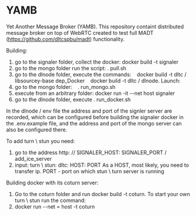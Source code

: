 # YAMB

Yet Another Message Broker (YAMB). 
This repository containt distributed message broker on top of WebRTC created to test full MADT (https://github.com/dltcspbu/madt)  functionality.


Building:
1) go to the signaler folder, collect the docker:
docker build -t signaler
2) go to the mongo folder run the script:
. pull.sh
3) go to the dlnode folder, execute the commands:
   docker build -t dltc / libsourcey-base dep_Docker
   docker build -t dltc / dlnode.
Launch:
1) go to the mongo folder:
   . run_mongo.sh
2) execute from an arbitrary folder:
docker run -it --net host signaler
3) go to the dlnode folder, execute
. run_docker.sh

In the dlnode / env file
the address and port of the signler server are recorded, which can be configured before building the signaler docker in the .env.example file, and the address and port of the mongo server can also be configured there.

To add turn \ stun you need:
1) go to the address
http: // SIGNALER_HOST: SIGNALER_PORT / add_ice_server
2) input: turn \ stun: dltc: HOST: PORT
As a HOST, most likely, you need to transfer ip. PORT - port on which stun \ turn server is running

Building docker with its coturn server:
1) Go to the coturn folder and run
docker build -t coturn.
To start your own turn \ stun run the command:
1) docker run --net = host -t coturn
